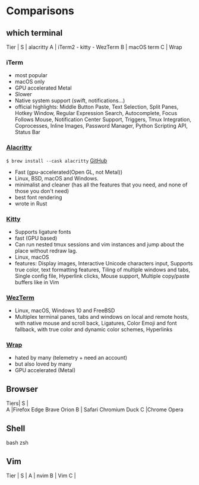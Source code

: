 # Comparisons

## which terminal

Tier |
S    | alacritty
A    | iTerm2 - kitty - WezTerm
B    | macOS term
C    | Wrap

### iTerm

- most popular
- macOS only
- GPU accelerated Metal
- Slower
- Native system support (swift, notifications...)
- official highlights: Middle Button Paste, Text Selection, Split Panes, Hotkey Window, Regular Expression Search, Autocomplete, Focus Follows Mouse, Notification Center Support, Triggers, Tmux Integration, Coprocesses, Inline Images, Password Manager, Python Scripting API, Status Bar

### [Alacritty](https://alacritty.org)

`$ brew install --cask alacritty`
[GitHub](https://github.com/alacritty/alacritty)

- Fast (gpu-accelerated(Open GL, not Metal))
- Linux, BSD, macOS and Windows.
- minimalist and cleaner (has all the features that you need, and none of those you don't need)
- best font rendering
- wrote in Rust

### [Kitty](https://github.com/kovidgoyal/kitty/)

- Supports ligature fonts
- fast (GPU based)
- Can run nested tmux sessions and vim instances and jump about the place without redraw lag.
- Linux, macOS
- features: Display images, Interactive Unicode characters input, Supports true color, text formatting features, Tiling of multiple windows and tabs, Single config file, Hyperlink clicks, Mouse support, Multiple copy/paste buffers like in Vim

### [WezTerm](https://wezfurlong.org/wezterm/)

- Linux, macOS, Windows 10 and FreeBSD
- Multiplex terminal panes, tabs and windows on local and remote hosts, with native mouse and scroll back, Ligatures, Color Emoji and font fallback, with true color and dynamic color schemes, Hyperlinks

### [Wrap](https://docs.warp.dev/getting-started/readme)

- hated by many (telemetry + need an account)
- but also loved by many
- GPU accelerated (Metal)

## Browser

Tiers| 
S |  
A |Firefox Edge Brave Orion
B | Safari Chromium Duck
C  |Chrome Opera

## Shell
bash
zsh

## Vim

Tier |
S    |
A    | nvim
B    | Vim
C    | 